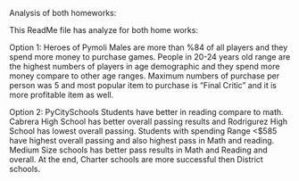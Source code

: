 Analysis of both homeworks:

This ReadMe file has analyze for both home works:

Option 1: Heroes of Pymoli
Males are more than %84 of all players and they spend more money to purchase games.
People in 20-24 years old range are the highest numbers of players in age demographic and they spend more money compare to other age ranges.
Maximum numbers of purchase per person was 5 and most popular item to purchase is “Final Critic” and it is more profitable item as well.

Option 2: PyCitySchools
Students have better in reading compare to math.
Cabrera High School has better overall passing results and Rodrigurez High School has lowest overall passing.
Students with spending Range <$585 have highest overall passing and also highest pass in Math and reading.
Medium Size schools has better pass results in Math and Reading and overall.
At the end, Charter schools are more successful then District schools.
